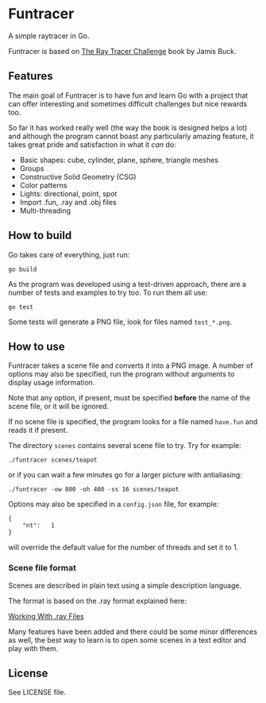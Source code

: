 # Funtracer

A simple raytracer in Go.

Funtracer is based on [The Ray Tracer Challenge](https://pragprog.com/book/jbtracer/the-ray-tracer-challenge "The Ray Tracer Challenge") book by Jamis Buck.

## Features

The main goal of Funtracer is to have fun and learn Go with a project that can offer interesting and sometimes difficult challenges but nice rewards too.

So far it has worked really well (the way the book is designed helps a lot) and although the program cannot boast any particularly amazing feature, it takes great pride and satisfaction in what it _can_ do:

- Basic shapes: cube, cylinder, plane, sphere, triangle meshes
- Groups
- Constructive Solid Geometry (CSG)
- Color patterns
- Lights: directional, point, spot
- Import .fun, .ray and .obj files
- Multi-threading

## How to build

Go takes care of everything, just run:

`go build`

As the program was developed using a test-driven approach, there are a number of tests and examples to try too. To run them all use:

`go test`

Some tests will generate a PNG file, look for files named `test_*.png`.

## How to use

Funtracer takes a scene file and converts it into a PNG image. A number of options may also be specified, run the program without arguments to display usage information.

Note that any option, if present, must be specified **before** the name of the scene file, or it will be ignored.

If no scene file is specified, the program looks for a file named `have.fun` and reads it if present.

The directory `scenes` contains several scene file to try. Try for example:

`./funtracer scenes/teapot`

or if you can wait a few minutes go for a larger picture with antialiasing:

`./funtracer -ow 800 -oh 400 -ss 16 scenes/teapot`

Options may also be specified in a `config.json` file, for example:

    {
        "nt":   1
    }

will override the default value for the number of threads and set it to 1.

### Scene file format

Scenes are described in plain text using a simple description language. 

The format is based on the .ray format explained here:

[Working With .ray Files](http://www.cs.cmu.edu/afs/cs.cmu.edu/academic/class/15864-s04/www/assignment4/format.html "Working With .ray Files")

Many features have been added and there could be some minor differences as well, the best way to learn is to open some scenes in a text editor and play with them.

## License

See LICENSE file.
